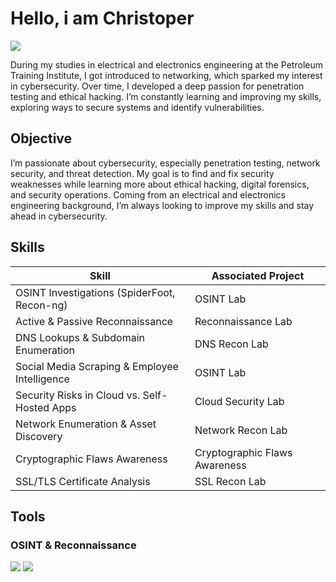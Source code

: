 # Hello, i am Christoper
<a href="www.linkedin.com/in/christopher-oliseneku"><img src="http://img.shields.io/badge/-linkedin-0072b1?&style=for-the=badge&logo=linkedin&logocolor=white" /></a>

During my studies in electrical and electronics engineering at the Petroleum Training Institute, I got introduced to networking, which sparked my interest in cybersecurity. Over time, I developed a deep passion for penetration testing and ethical hacking. I’m constantly learning and improving my skills, exploring ways to secure systems and identify vulnerabilities.  

## Objective  
I’m passionate about cybersecurity, especially penetration testing, network security, and threat detection. My goal is to find and fix security weaknesses while learning more about ethical hacking, digital forensics, and security operations. Coming from an electrical and electronics engineering background, I’m always looking to improve my skills and stay ahead in cybersecurity.  

## Skills

| Skill                                         | Associated Project         |
|-----------------------------------------------|----------------------------|
| OSINT Investigations (SpiderFoot, Recon-ng)   | OSINT Lab|
| Active & Passive Reconnaissance               | Reconnaissance Lab|
| DNS Lookups & Subdomain Enumeration        | DNS Recon Lab|
| Social Media Scraping & Employee Intelligence      | OSINT Lab|
| Security Risks in Cloud vs. Self-Hosted Apps                |	Cloud Security Lab|
| Network Enumeration & Asset Discovery    | Network Recon Lab |
| Cryptographic Flaws Awareness            | Cryptographic Flaws Awareness | 
| SSL/TLS Certificate Analysis	| SSL Recon Lab |

## Tools

### OSINT & Reconnaissance
<div> <img src="https://img.shields.io/badge/-SpiderFoot-FF5733?&style=for-the-badge&logo=SpiderFoot&logoColor=white" /> <img src="https://img.shields.io/badge/-Recon_ng-008000?&style=for-the-badge&logo=Recon-ng&logoColor=white" /> </div>
